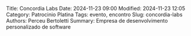 Title: Concordia Labs
Date: 2024-11-23 09:00
Modified: 2024-11-23 12:05
Category: Patrocinio Platina
Tags: evento, encontro
Slug: concordia-labs
Authors: Perceu Bertoletti
Summary: Empresa de desenvolvimento personalizado de software